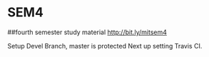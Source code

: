 # SEM4
##fourth semester study material http://bit.ly/mitsem4

Setup Devel Branch, master is protected
Next up setting Travis CI.

